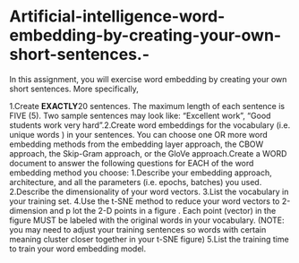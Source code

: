 # Artificial-intelligence-word-embedding-by-creating-your-own-short-sentences.-
In this assignment, you will exercise word embedding by creating your own short sentences. More specifically,

1.Create    **EXACTLY**20 sentences. The maximum length of each sentence is FIVE (5). Two sample sentences may look like: “Excellent work”, “Good students work very hard”.2.Create word embeddings for the vocabulary (i.e. unique words  ) in your sentences. You can choose one OR more word embedding methods from the embedding layer approach, the CBOW approach, the Skip-Gram approach, or the GloVe approach.Create a WORD document to answer the following questions for EACH of the word embedding method you choose: 1.Describe your embedding approach, architecture, and all the    parameters (i.e. epochs, batches) you used. 2.Describe the dimensionality of your word vectors.  3.List the vocabulary in your training set. 4.Use   the   t-SNE method to reduce your word vectors to 2-dimension and p  lot the 2-D points in a figure   . Each point (vector) in the figure MUST be labeled with the original words in your vocabulary. (NOTE: you may need to adjust your training sentences so words with certain meaning cluster closer together in your t-SNE figure)    5.List the training time to train your word embedding model. 
